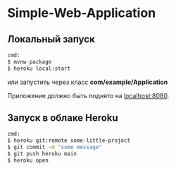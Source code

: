 # Simple-Web-Application

## Локальный запуск


```sh
cmd:
$ mvnw package
$ heroku local:start
```
или запустить через класс <b> com/example/Application </b> 

Приложение должно быть поднято на [localhost:8080](http://localhost:8080/).

## Запуск в облаке Heroku

```sh
cmd:
$ heroku git:remote some-little-project
$ git commit -m "some message"
$ git push heroku main
$ heroku open
```
